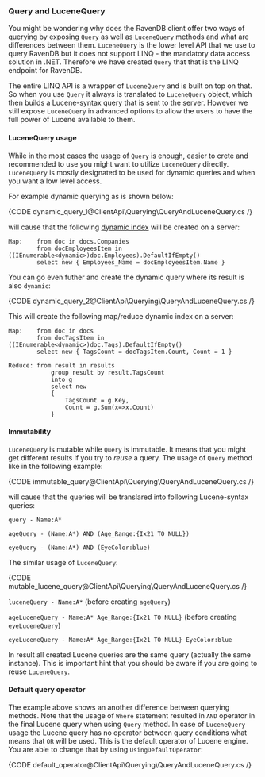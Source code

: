 ﻿### Query and LuceneQuery

You might be wondering why does the RavenDB client offer two ways of querying by exposing `Query` as well as `LuceneQuery` methods and what are
differences between them. `LuceneQuery` is the lower level API that we use to query RavenDB but it does not support LINQ - the mandatory data access
solution in .NET. Therefore we have created `Query` that that is the LINQ endpoint for RavenDB. 

The entire LINQ API is a wrapper of `LuceneQuery` and is built on top on that. 
So when you use `Query` it always is translated to `LuceneQuery` object, which then builds a Lucene-syntax query that is sent to the server.
However we still expose `LuceneQuery` in advanced options to allow the users to have the full power of Lucene available to them. 

#### LuceneQuery usage

While in the most cases the usage of `Query` is enough, easier to crete and recommended to use you might want to utilize `LuceneQuery` directly.
`LuceneQuery` is mostly designated to be used for dynamic queries and when you want a low level access.

For example dynamic querying as is shown below:

{CODE dynamic_query_1@ClientApi\Querying\QueryAndLuceneQuery.cs /}

will cause that the following [dynamic index](../../http-api/indexes/dynamic-indexes) will be created on a server:

	Map:	from doc in docs.Companies
			from docEmployeesItem in ((IEnumerable<dynamic>)doc.Employees).DefaultIfEmpty()
			select new { Employees_Name = docEmployeesItem.Name }

You can go even futher and create the dynamic query where its result is also `dynamic`:

{CODE dynamic_query_2@ClientApi\Querying\QueryAndLuceneQuery.cs /}

This will create the following map/reduce dynamic index on a server:

	Map:	from doc in docs
			from docTagsItem in ((IEnumerable<dynamic>)doc.Tags).DefaultIfEmpty()
			select new { TagsCount = docTagsItem.Count, Count = 1 }

	Reduce:	from result in results
				group result by result.TagsCount
				into g
				select new
				{
					TagsCount = g.Key,
					Count = g.Sum(x=>x.Count)
				}
#### Immutability

`LuceneQuery` is mutable while `Query` is immutable. It means that you might get different
results if you try to *reuse* a query. The usage of `Query` method like in the following example:

{CODE immutable_query@ClientApi\Querying\QueryAndLuceneQuery.cs /}

will cause that the queries will be translared into following Lucene-syntax queries:

`query - Name:A*`

`ageQuery - (Name:A*) AND (Age_Range:{Ix21 TO NULL})`

`eyeQuery - (Name:A*) AND (EyeColor:blue)`

The similar usage of `LuceneQuery`:

{CODE mutable_lucene_query@ClientApi\Querying\QueryAndLuceneQuery.cs /}

`luceneQuery - Name:A*` (before creating `ageQuery`)

`ageLuceneQuery - Name:A* Age_Range:{Ix21 TO NULL}` (before creating `eyeLuceneQuery`)

`eyeLuceneQuery - Name:A* Age_Range:{Ix21 TO NULL} EyeColor:blue`

In result all created Lucene queries are the same query (actually the same instance). This is important hint that you should be aware if you are going to reuse `LuceneQuery`.

#### Default query operator

The example above shows an another difference between querying methods. Note that the usage of `Where` statement resulted in `AND` operator 
in the final Lucene query when using `Query` method. In case of `LuceneQuery` usage the Lucene query has no operator between query conditions what means
that `OR` will be used. This is the default operator of Lucene engine. You are able to change that by using `UsingDefaultOperator`:

{CODE default_operator@ClientApi\Querying\QueryAndLuceneQuery.cs /}
